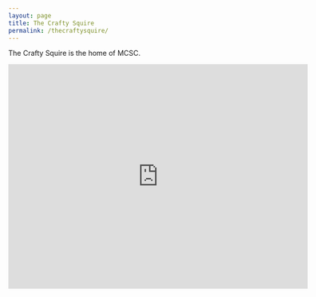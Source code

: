 ```yaml
---
layout: page
title: The Crafty Squire
permalink: /thecraftysquire/
---
```

The Crafty Squire is the home of MCSC. 

<iframe src="https://www.google.com/maps/embed?pb=!1m14!1m8!1m3!1d12607.945879527155!2d144.9682584!3d-37.8137859!3m2!1i1024!2i768!4f13.1!3m3!1m2!1s0x0%3A0xe8d220ef3bdbf121!2sThe+Crafty+Squire!5e0!3m2!1sen!2sau!4v1566297572422!5m2!1sen!2sau" width="600" height="450" frameborder="0" style="border:0" allowfullscreen></iframe>